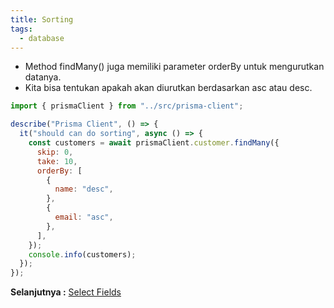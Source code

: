 ```yaml
---
title: Sorting
tags:
  - database
---
```


- Method findMany() juga memiliki parameter orderBy untuk mengurutkan datanya.
- Kita bisa tentukan apakah akan diurutkan berdasarkan asc atau desc.

```js
import { prismaClient } from "../src/prisma-client";

describe("Prisma Client", () => {
  it("should can do sorting", async () => {
    const customers = await prismaClient.customer.findMany({
      skip: 0,
      take: 10,
      orderBy: [
        {
          name: "desc",
        },
        {
          email: "asc",
        },
      ],
    });
    console.info(customers);
  });
});
```

**Selanjutnya :** [Select Fields](selectfields.md)